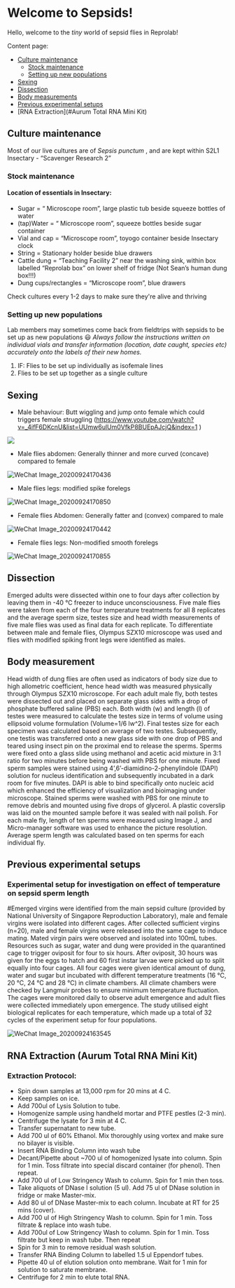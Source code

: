 Welcome to Sepsids!
===================
Hello, welcome to the _tiny_ world of sepsid flies in Reprolab! 

Content page:
- [Culture maintenance](#Culture-maintenance)
   - [Stock maintenance](#Stock-maintenance)
   - [Setting up new populations](#Setting-up-new-populations)
- [Sexing](#Sexing)
- [Dissection](#Dissection)
- [Body measurements](#Body-measurements)
- [Previous experimental setups](#Previous-experimental-setups)
- [RNA Extraction](#Aurum Total RNA Mini Kit)


Culture maintenance
-------------------
Most of our live cultures are of _Sepsis punctum_ , and are kept within S2L1 Insectary - “Scavenger Research 2”

   ### Stock maintenance ###
   ####   Location of essentials in Insectary: ####
   - Sugar = “ Microscope room”, large plastic tub beside squeeze bottles of water
   - (tap)Water = “ Microscope room”, squeeze bottles beside sugar container
   - Vial and cap = “Microscope room”, toyogo container beside Insectary clock
   - String = Stationary holder beside blue drawers
   - Cattle dung = “Teaching Facility 2” near the washing sink, within box labelled “Reprolab box” on lower shelf of fridge (Not Sean’s human dung box!!!)
   - Dung cups/rectangles = “Microscope room”, blue drawers
   
Check cultures every 1-2 days to make sure they're alive and thriving

### Setting up new populations ###
Lab members may sometimes come back from fieldtrips with sepsids to be set up as new populations :smiley: _Always follow the instructions written on individual vials and transfer information (location, date caught, species etc) accurately onto the labels of their new homes._

1. IF: Flies to be set up individually as isofemale lines
2. Flies to be set up together as a single culture



Sexing 
-------------------
- Male behaviour: Butt wiggling and jump onto female which could triggers female struggling (https://www.youtube.com/watch?v=_4ifF6DKcnU&list=UUmw6ulUm0VfkP8BUEpAJcjQ&index=1 )

![](https://j.gifs.com/4QOgn2.gif)

- Male flies abdomen: Generally thinner and more curved (concave) compared to female

![WeChat Image_20200924170436](https://user-images.githubusercontent.com/70126145/94124843-1cc68100-fe88-11ea-9228-e9c50812b2a4.png)

- Male flies legs: modified spike forelegs 

![WeChat Image_20200924170850](https://user-images.githubusercontent.com/70126145/94125228-ad04c600-fe88-11ea-97ad-6dd35e4e2e98.png)


- Female flies Abdomen: Generally fatter and (convex) compared to male 

![WeChat Image_20200924170442](https://user-images.githubusercontent.com/70126145/94124900-34056e80-fe88-11ea-9097-005d6d1fe585.png)

- Female flies legs: Non-modified smooth forelegs

![WeChat Image_20200924170855](https://user-images.githubusercontent.com/70126145/94125281-bdb53c00-fe88-11ea-8a91-3784ac09dbef.png)


Dissection 
-------------------
Emerged adults were dissected within one to four days after collection by leaving them in -40 ℃ freezer to induce unconsciousness. Five male flies were taken from each of the four temperature treatments for all 8 replicates and the average sperm size, testes size and head width measurements of five male flies was used as final data for each replicate. To differentiate between male and female flies, Olympus SZX10 microscope was used and flies with modified spiking front legs were identified as males. 

Body measurement
-------------------
Head width of dung flies are often used as indicators of body size due to high allometric coefficient, hence head width was measured physically through Olympus SZX10 microscope. For each adult male fly, both testes were dissected out and placed on separate glass sides with a drop of phosphate buffered saline (PBS) each. Both width (w) and length (l) of testes were measured to calculate the testes size in terms of volume using ellipsoid volume formulation (Volume=1/6 lw^2). Final testes size for each specimen was calculated based on average of two testes. Subsequently, one testis was transferred onto a new glass side with one drop of PBS and teared using insect pin on the proximal end to release the sperms. Sperms were fixed onto a glass slide using methanol and acetic acid mixture in 3:1 ratio for two minutes before being washed with PBS for one minute. Fixed sperm samples were stained using 4’,6’-diamidino-2-phenylindole (DAPI) solution for nucleus identification and subsequently incubated in a dark room for five minutes. DAPI is able to bind specifically onto nucleic acid which enhanced the efficiency of visualization and bioimaging under microscope. Stained sperms were washed with PBS for one minute to remove debris and mounted using five drops of glycerol. A plastic coverslip was laid on the mounted sample before it was sealed with nail polish. For each male fly, length of ten sperms were measured using Image J, and Micro-manager software was used to enhance the picture resolution. Average sperm length was calculated based on ten sperms for each individual fly.

Previous experimental setups
-------------------
   ### Experimental setup for investigation on effect of temperature on sepsid sperm length ###
#Emerged virgins were identified from the main sepsid culture (provided by National University of Singapore Reproduction Laboratory), male and female virgins were isolated into different cages. After collected sufficient virgins (n=20), male and female virgins were released into the same cage to induce mating. Mated virgin pairs were observed and isolated into 100mL tubes. Resources such as sugar, water and dung were provided in the quarantined cage to trigger oviposit for four to six hours. After oviposit, 30 hours was given for the eggs to hatch and 60 first instar larvae were picked up to split equally into four cages. All four cages were given identical amount of dung, water and sugar but incubated with different temperature treatments (16 ℃, 20 ℃, 24 ℃ and 28 ℃) in climate chambers. All climate chambers were checked by Langmuir probes to ensure minimum temperature fluctuation. The cages were monitored daily to observe adult emergence and adult flies were collected immediately upon emergence. The study utilised eight biological replicates for each temperature, which made up a total of 32 cycles of the experiment setup for four populations. 

![WeChat Image_20200924163545](https://user-images.githubusercontent.com/70126145/94122239-e4717380-fe84-11ea-8a62-8ff8c5b06ea0.png)


RNA Extraction (Aurum Total RNA Mini Kit)
-------------------
   ### Extraction Protocol:
-	Spin down samples at 13,000 rpm for 20 mins at 4 C.
-	Keep samples on ice.
-	Add 700ul of Lysis Solution to tube.
-	Homogenize sample using handheld mortar and PTFE pestles (2-3 min).          
-	Centrifuge the lysate for 3 min at 4 C.      
-	Transfer supernatant to new tube.
-	Add 700 ul of 60% Ethanol. Mix thoroughly using vortex and make sure no bilayer is visible.
-	Insert RNA Binding Column into wash tube
-	Decant/Pipette about ~700 ul of homogenized lysate into column. Spin for 1 min. Toss filtrate into special discard container (for phenol). Then repeat.
-	Add 700 ul of Low Stringency Wash to column. Spin for 1 min then toss.
-	Take aliquots of DNase I solution (5 ul). Add 75 ul of DNase solution in fridge or make Master-mix.
-	Add 80 ul of DNase Master-mix to each column. Incubate at RT for 25 mins (cover).
-	Add 700 ul of High Stringency Wash to column. Spin for 1 min. Toss filtrate & replace into wash tube.
-	Add 700ul of Low Stringency Wash to column. Spin for 1 min. Toss filtrate but keep in wash tube. Then repeat
-	Spin for 3 min to remove residual wash solution.
-	Transfer RNA Binding Column to labelled 1.5 ul Eppendorf tubes.
-	Pipette 40 ul of elution solution onto membrane. Wait for 1 min for solution to saturate membrane.
-	Centrifuge for 2 min to elute total RNA.
 
